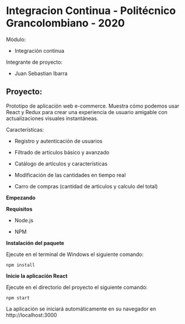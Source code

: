 # Integracion Continua - Politécnico Grancolombiano - 2020

Módulo:

- Integración continua

Integrante de proyecto:

- Juan Sebastian Ibarra

## Proyecto:

Prototipo de aplicación web e-commerce. Muestra cómo podemos usar React y Redux para crear una experiencia de usuario amigable con actualizaciones visuales instantáneas.

Características:
- Registro y autenticación de usuarios

- Filtrado de artículos básico y avanzado

- Catálogo de artículos y características

- Modificación de las cantidades en tiempo real

- Carro de compras (cantidad de artículos y calculo del total)


**Empezando**

**Requisitos**

- Node.js

- NPM

**Instalación del paquete**

Ejecute en el terminal de Windows el siguiente comando:

```npm install```

**Inicie la aplicación React**

Ejecute en el directorio del proyecto el siguiente comando:

```npm start```

La aplicación se iniciará automáticamente en su navegador en http://localhost:3000
